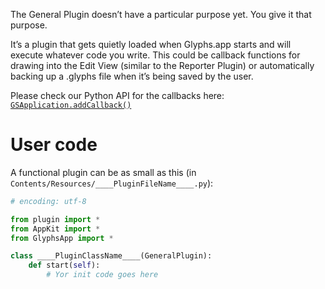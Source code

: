 The General Plugin doesn’t have a particular purpose yet. You give it that purpose.

It’s a plugin that gets quietly loaded when Glyphs.app starts and will execute whatever code you write. This could be callback functions for drawing into the Edit View (similar to the Reporter Plugin) or automatically backing up a .glyphs file when it’s being saved by the user.

Please check our Python API for the callbacks here: [`GSApplication.addCallback()`](http://docu.glyphsapp.com/#addCallback)

# User code

A functional plugin can be as small as this (in `Contents/Resources/____PluginFileName____.py`):

```python
# encoding: utf-8

from plugin import *
from AppKit import *
from GlyphsApp import *

class ____PluginClassName____(GeneralPlugin):
	def start(self):
		# Yor init code goes here
```
